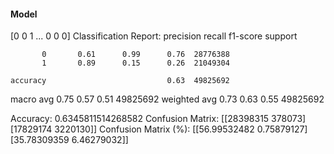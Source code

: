 #### Model
[0 0 1 ... 0 0 0]
Classification Report:
              precision    recall  f1-score   support

           0       0.61      0.99      0.76  28776388
           1       0.89      0.15      0.26  21049304

    accuracy                           0.63  49825692
   macro avg       0.75      0.57      0.51  49825692
weighted avg       0.73      0.63      0.55  49825692

Accuracy: 0.6345811514268582
Confusion Matrix:
[[28398315   378073]
 [17829174  3220130]]
Confusion Matrix (%):
[[56.99532482  0.75879127]
 [35.78309359  6.46279032]]

